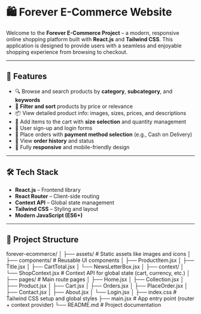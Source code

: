# 🛍️ Forever E-Commerce Website

Welcome to the **Forever E-Commerce Project** – a modern, responsive online shopping platform built with **React.js** and **Tailwind CSS**. This application is designed to provide users with a seamless and enjoyable shopping experience from browsing to checkout.

---

## 🚀 Features

- 🔍 Browse and search products by **category**, **subcategory**, and **keywords**
- 🧮 **Filter and sort** products by price or relevance
- 📦 View detailed product info: images, sizes, prices, and descriptions
- 🛒 Add items to the cart with **size selection** and quantity management
- 🔐 User sign-up and login forms
- 🧾 Place orders with **payment method selection** (e.g., Cash on Delivery)
- 📄 View **order history** and status
- 📱 Fully **responsive** and mobile-friendly design

---

## 🛠️ Tech Stack

- **React.js** – Frontend library
- **React Router** – Client-side routing
- **Context API** – Global state management
- **Tailwind CSS** – Styling and layout
- **Modern JavaScript (ES6+)**

---

## 📁 Project Structure

forever-ecommerce/
│
├── assets/               # Static assets like images and icons
│
├── components/           # Reusable UI components
│   ├── ProductItem.jsx
│   ├── Title.jsx
│   ├── CartTotal.jsx
│   └── NewsLetterBox.jsx
│
├── context/
│   └── ShopContext.jsx   # Context API for global state (cart, currency, etc.)
│
├── pages/                # Main route pages
│   ├── Home.jsx
│   ├── Collection.jsx
│   ├── Product.jsx
│   ├── Cart.jsx
│   ├── Orders.jsx
│   ├── PlaceOrder.jsx
│   ├── Contact.jsx
│   ├── About.jsx
│   └── Login.jsx
│
├── index.css             # Tailwind CSS setup and global styles
├── main.jsx              # App entry point (router + context provider)
└── README.md             # Project documentation

